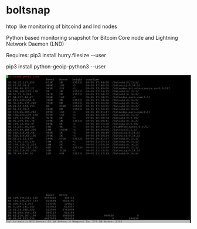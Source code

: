 # boltsnap
htop like monitoring of bitcoind and lnd nodes

Python based monitoring snapshot for Bitcoin Core node and Lightning Network Daemon (LND)

Requires:
pip3 install hurry.filesize --user

pip3 install python-geoip-python3 --user

![alt text](images/boltsnap.png)

